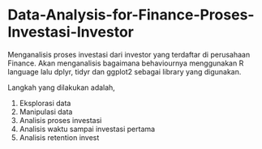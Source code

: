 # Data-Analysis-for-Finance-Proses-Investasi-Investor
Menganalisis proses investasi dari investor yang terdaftar di perusahaan Finance. Akan menganalisis bagaimana behaviournya menggunakan R language lalu dplyr, tidyr dan ggplot2 sebagai library yang digunakan.

Langkah yang dilakukan adalah,
1. Eksplorasi data 
2. Manipulasi data 
3. Analisis proses investasi 
4. Analisis waktu sampai investasi pertama 
5. Analisis retention invest
